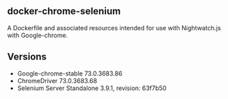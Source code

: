 ## docker-chrome-selenium

A Dockerfile and associated resources intended for use with Nightwatch.js with Google-chrome.

## Versions

- Google-chrome-stable 73.0.3683.86
- ChromeDriver 73.0.3683.68
- Selenium Server Standalone 3.9.1, revision: 63f7b50
